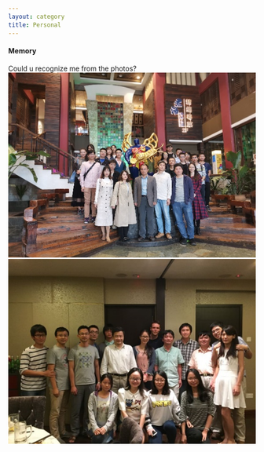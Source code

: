 ```yaml
---
layout: category
title: Personal
---
```

#### Memory
Could u recognize me from the photos?
<img src="https://github.com/csyhquan/csyhquan.github.io/raw/master/images/personal_1.png" alt=""/>
<img src="https://github.com/csyhquan/csyhquan.github.io/raw/master/images/personal_2.png" alt=""/>